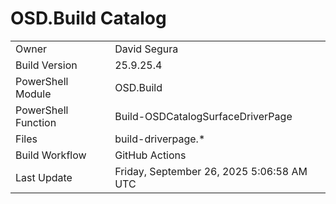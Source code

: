﻿# OSD.Build Catalog

| | |
|-|-|
| Owner | David Segura |
| Build Version | 25.9.25.4 |
| PowerShell Module | OSD.Build |
| PowerShell Function | Build-OSDCatalogSurfaceDriverPage |
| Files | build-driverpage.* |
| Build Workflow | GitHub Actions |
| Last Update | Friday, September 26, 2025 5:06:58 AM UTC |
